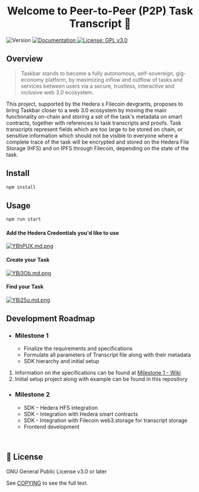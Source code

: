 <h1 align="center">Welcome to Peer-to-Peer (P2P) Task Transcript 👋</h1>
<p>
  <img alt="Version" src="https://img.shields.io/badge/version-0.1.0-blue.svg?cacheSeconds=2592000" />
  <a href="https://wiki.3vs.ro/grants/hedera-filecoin/specs-1" target="_blank">
    <img alt="Documentation" src="https://img.shields.io/badge/documentation-yes-brightgreen.svg" />
  </a>
  <a href="https://github.com/taskbar-team/hedera-filecoin-devgrant/blob/main/COPYING" target="_blank">
    <img alt="License: GPL v3.0" src="https://img.shields.io/badge/license-GPL%20v3.0-brightgreen.svg" />
  </a>
</p>

## Overview
  >Taskbar stands to become a fully autonomous, self-sovereign, gig-economy platform, by maximizing inflow and outflow of tasks and services between users via a secure, trustless, interactive and inclusive web 3.0 ecosystem.
  
This project, supported by the Hedera x Filecoin devgrants, proposes to bring Taskbar closer to a web 3.0 ecosystem by moving the main functionality on-chain and storing a set of the task's metadata on smart contracts, together with references to task transcripts and proofs. Task transcripts represent fields which are too large to be stored on chain, or sensitive information which should not be visible to everyone where a complete trace of the task will be encrypted and stored on the Hedera File Storage (HFS) and on IPFS through Filecoin, depending on the state of the task.

## Install

```sh
npm install
```

## Usage

```sh
npm run start
```
 #### Add the Hedera Credentials you'd like to use
[![YBhPUX.md.png](https://iili.io/YBhPUX.md.png)](https://freeimage.host/i/YBhPUX)
 #### Create your Task
[![YBj3Ob.md.png](https://iili.io/YBj3Ob.md.png)](https://freeimage.host/i/YBj3Ob)
 #### Find your Task
[![YBj25u.md.png](https://iili.io/YBj25u.md.png)](https://freeimage.host/i/YBj25u)

## Development Roadmap
- ### Milestone 1
  - Finalize the requirements and specifications
  - Formulate all parameters of Transcript file along with their metadata
  - SDK hierarchy and initial setup

1. Information on the specifications can be found at [Milestone 1 - Wiki](https://wiki.3vs.ro/grants/hedera-filecoin/specs-1)
2. Initial setup project along with example can be found in this repository

- ### Milestone 2
  - SDK – Hedera HFS integration
  - SDK – Integration with Hedera smart contracts
  - SDK - Integration with Filecoin web3.storage for transcript storage
  - Frontend development

<br/>


## 📝 License

GNU General Public License v3.0 or later

See [COPYING](https://github.com/taskbar-team/hedera-filecoin-devgrant/blob/main/COPYING) to see the full text.
